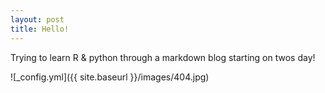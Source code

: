 ```yaml
---
layout: post
title: Hello!
---
```


Trying to learn R & python through a markdown blog starting on twos day!

![_config.yml]({{ site.baseurl }}/images/404.jpg)

